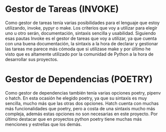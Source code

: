 # Gestor de Tareas (INVOKE)

Como gestor de tareas tenía varias posibilidades para el lenguaje que estoy utilizando, invoke, pypyr o make. Los criterios que voy a utilizar para elegir uno u otro serán, documentación, sintaxis sencilla y usabilidad. Siguiendo esas pautas Invoke es el gestor de tareas que voy a utilizar, ya que cuenta con una buena documentación, la sintaxis a la hora de declarar y gestionar las tareas me parece más cómoda que si utilizase make y por último he visto que es altamente utilizado por la comunidad de Python a la hora de desarrollar sus proyectos.

# Gestor de Dependencias (POETRY)

Como gestor de dependencias también tenía varias opciones poetry, pipenv o hatch. En esta ocasión he elegido poetry, ya que su sintaxis es muy sencilla, mucho más que las otras dos opciones. Hatch cuenta con muchas más funcionalidades que poetry, pero a costa de una sintaxis mucho más compleja, además estas opciones no son necesarias en este proyecto. Por último destacar que en proyectos python poetry tiene muchas más menciones y estrellas que los demás.
